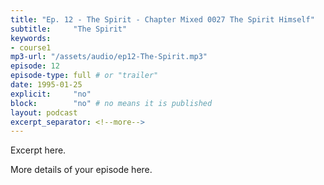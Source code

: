 ```yaml
---
title: "Ep. 12 - The Spirit - Chapter Mixed 0027 The Spirit Himself"
subtitle:     "The Spirit"
keywords:
- course1
mp3-url: "/assets/audio/ep12-The-Spirit.mp3"
episode: 12
episode-type: full # or "trailer"
date: 1995-01-25
explicit:     "no"
block:        "no" # no means it is published
layout: podcast
excerpt_separator: <!--more-->
---
```

Excerpt here.
<!--more-->

More details of your episode here.
